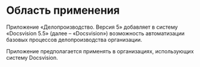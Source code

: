 # Область применения

Приложение «Делопроизводство. Версия 5» добавляет в систему «Docsvision 5.5» (далее – «Docsvision») возможность автоматизации базовых процессов делопроизводства организации.

Приложение предполагается применять в организациях, использующих систему Docsvision.